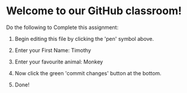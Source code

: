 # Welcome to our GitHub classroom!

Do the following to Complete this assignment:

1. Begin editing this file by clicking the 'pen' symbol above.

2. Enter your First Name: Timothy

3. Enter your favourite animal: Monkey

4. Now click the green 'commit changes' button at the bottom.

5. Done!

